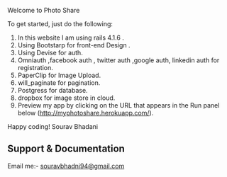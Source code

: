 
Welcome to Photo Share 

To get started, just do the following:

1. In this website I am using rails 4.1.6 .
2. Using Bootstarp for front-end Design .
3. Using Devise for auth.
4. Omniauth ,facebook auth , twitter auth ,google auth, linkedin auth for registration.
5. PaperClip for Image Upload.
6. will_paginate for pagination.
7. Postgress for database.
8. dropbox for image store in cloud.
9. Preview my app by clicking on the URL that appears in the Run panel below (http://myphotoshare.herokuapp.com/).

Happy coding!
Sourav Bhadani

## Support & Documentation

Email me:- souravbhadni94@gmail.com
